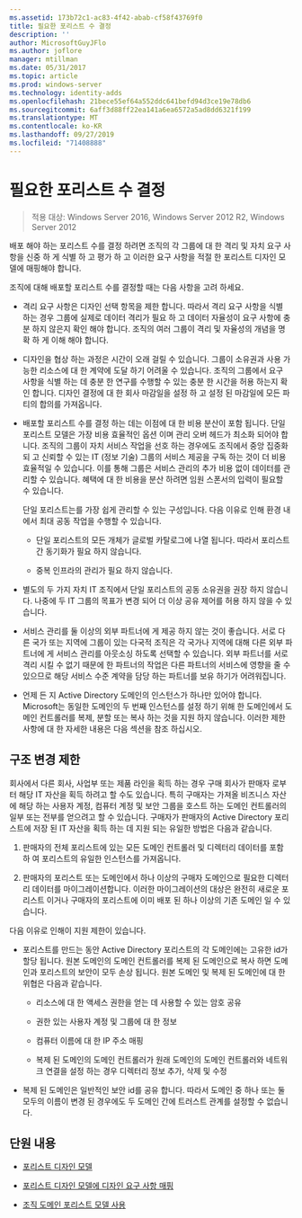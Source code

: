 ```yaml
---
ms.assetid: 173b72c1-ac83-4f42-abab-cf58f43769f0
title: 필요한 포리스트 수 결정
description: ''
author: MicrosoftGuyJFlo
ms.author: joflore
manager: mtillman
ms.date: 05/31/2017
ms.topic: article
ms.prod: windows-server
ms.technology: identity-adds
ms.openlocfilehash: 21bece55ef64a552ddc641befd94d3ce19e78db6
ms.sourcegitcommit: 6aff3d88ff22ea141a6ea6572a5ad8dd6321f199
ms.translationtype: MT
ms.contentlocale: ko-KR
ms.lasthandoff: 09/27/2019
ms.locfileid: "71408888"
---
```

# <a name="determining-the-number-of-forests-required"></a>필요한 포리스트 수 결정

>적용 대상: Windows Server 2016, Windows Server 2012 R2, Windows Server 2012

배포 해야 하는 포리스트 수를 결정 하려면 조직의 각 그룹에 대 한 격리 및 자치 요구 사항을 신중 하 게 식별 하 고 평가 하 고 이러한 요구 사항을 적절 한 포리스트 디자인 모델에 매핑해야 합니다.  
  
조직에 대해 배포할 포리스트 수를 결정할 때는 다음 사항을 고려 하세요.  
  
-   격리 요구 사항은 디자인 선택 항목을 제한 합니다. 따라서 격리 요구 사항을 식별 하는 경우 그룹에 실제로 데이터 격리가 필요 하 고 데이터 자율성이 요구 사항에 충분 하지 않은지 확인 해야 합니다. 조직의 여러 그룹이 격리 및 자율성의 개념을 명확 하 게 이해 해야 합니다.  
  
-   디자인을 협상 하는 과정은 시간이 오래 걸릴 수 있습니다. 그룹이 소유권과 사용 가능한 리소스에 대 한 계약에 도달 하기 어려울 수 있습니다. 조직의 그룹에서 요구 사항을 식별 하는 데 충분 한 연구를 수행할 수 있는 충분 한 시간을 허용 하는지 확인 합니다. 디자인 결정에 대 한 회사 마감일을 설정 하 고 설정 된 마감일에 모든 파티의 합의를 가져옵니다.  
  
-   배포할 포리스트 수를 결정 하는 데는 이점에 대 한 비용 분산이 포함 됩니다. 단일 포리스트 모델은 가장 비용 효율적인 옵션 이며 관리 오버 헤드가 최소화 되어야 합니다. 조직의 그룹이 자치 서비스 작업을 선호 하는 경우에도 조직에서 중앙 집중화 되 고 신뢰할 수 있는 IT (정보 기술) 그룹의 서비스 제공을 구독 하는 것이 더 비용 효율적일 수 있습니다. 이를 통해 그룹은 서비스 관리의 추가 비용 없이 데이터를 관리할 수 있습니다. 혜택에 대 한 비용을 분산 하려면 임원 스폰서의 입력이 필요할 수 있습니다.  
  
    단일 포리스트는를 가장 쉽게 관리할 수 있는 구성입니다. 다음 이유로 인해 환경 내에서 최대 공동 작업을 수행할 수 있습니다.  
  
    -   단일 포리스트의 모든 개체가 글로벌 카탈로그에 나열 됩니다. 따라서 포리스트 간 동기화가 필요 하지 않습니다.  
  
    -   중복 인프라의 관리가 필요 하지 않습니다.  
  
-   별도의 두 가지 자치 IT 조직에서 단일 포리스트의 공동 소유권을 권장 하지 않습니다. 나중에 두 IT 그룹의 목표가 변경 되어 더 이상 공유 제어를 허용 하지 않을 수 있습니다.  
  
-   서비스 관리를 둘 이상의 외부 파트너에 게 제공 하지 않는 것이 좋습니다. 서로 다른 국가 또는 지역에 그룹이 있는 다국적 조직은 각 국가나 지역에 대해 다른 외부 파트너에 게 서비스 관리를 아웃소싱 하도록 선택할 수 있습니다. 외부 파트너를 서로 격리 시킬 수 없기 때문에 한 파트너의 작업은 다른 파트너의 서비스에 영향을 줄 수 있으므로 해당 서비스 수준 계약을 담당 하는 파트너를 보유 하기가 어려워집니다.  
  
-   언제 든 지 Active Directory 도메인의 인스턴스가 하나만 있어야 합니다. Microsoft는 동일한 도메인의 두 번째 인스턴스를 설정 하기 위해 한 도메인에서 도메인 컨트롤러를 복제, 분할 또는 복사 하는 것을 지원 하지 않습니다. 이러한 제한 사항에 대 한 자세한 내용은 다음 섹션을 참조 하십시오.  
  
## <a name="restructuring-limitations"></a>구조 변경 제한  
회사에서 다른 회사, 사업부 또는 제품 라인을 획득 하는 경우 구매 회사가 판매자 로부터 해당 IT 자산을 획득 하려고 할 수도 있습니다. 특히 구매자는 가져올 비즈니스 자산에 해당 하는 사용자 계정, 컴퓨터 계정 및 보안 그룹을 호스트 하는 도메인 컨트롤러의 일부 또는 전부를 얻으려고 할 수 있습니다. 구매자가 판매자의 Active Directory 포리스트에 저장 된 IT 자산을 획득 하는 데 지원 되는 유일한 방법은 다음과 같습니다.  
  
1.  판매자의 전체 포리스트에 있는 모든 도메인 컨트롤러 및 디렉터리 데이터를 포함 하 여 포리스트의 유일한 인스턴스를 가져옵니다.  
  
2.  판매자의 포리스트 또는 도메인에서 하나 이상의 구매자 도메인으로 필요한 디렉터리 데이터를 마이그레이션합니다. 이러한 마이그레이션의 대상은 완전히 새로운 포리스트 이거나 구매자의 포리스트에 이미 배포 된 하나 이상의 기존 도메인 일 수 있습니다.  
  
다음 이유로 인해이 지원 제한이 있습니다.  
  
-   포리스트를 만드는 동안 Active Directory 포리스트의 각 도메인에는 고유한 id가 할당 됩니다. 원본 도메인의 도메인 컨트롤러를 복제 된 도메인으로 복사 하면 도메인과 포리스트의 보안이 모두 손상 됩니다. 원본 도메인 및 복제 된 도메인에 대 한 위협은 다음과 같습니다.  
  
    -   리소스에 대 한 액세스 권한을 얻는 데 사용할 수 있는 암호 공유  
  
    -   권한 있는 사용자 계정 및 그룹에 대 한 정보  
  
    -   컴퓨터 이름에 대 한 IP 주소 매핑  
  
    -   복제 된 도메인의 도메인 컨트롤러가 원래 도메인의 도메인 컨트롤러와 네트워크 연결을 설정 하는 경우 디렉터리 정보 추가, 삭제 및 수정  
  
-   복제 된 도메인은 일반적인 보안 id를 공유 합니다. 따라서 도메인 중 하나 또는 둘 모두의 이름이 변경 된 경우에도 두 도메인 간에 트러스트 관계를 설정할 수 없습니다.  
  
## <a name="in-this-section"></a>단원 내용  
  
-   [포리스트 디자인 모델](https://technet.microsoft.com/library/cc770439.aspx)  
  
-   [포리스트 디자인 모델에 디자인 요구 사항 매핑](Forest-Design-Models.md)  
  
-   [조직 도메인 포리스트 모델 사용](../../ad-ds/plan/Using-the-Organizational-Domain-Forest-Model.md)  
  


